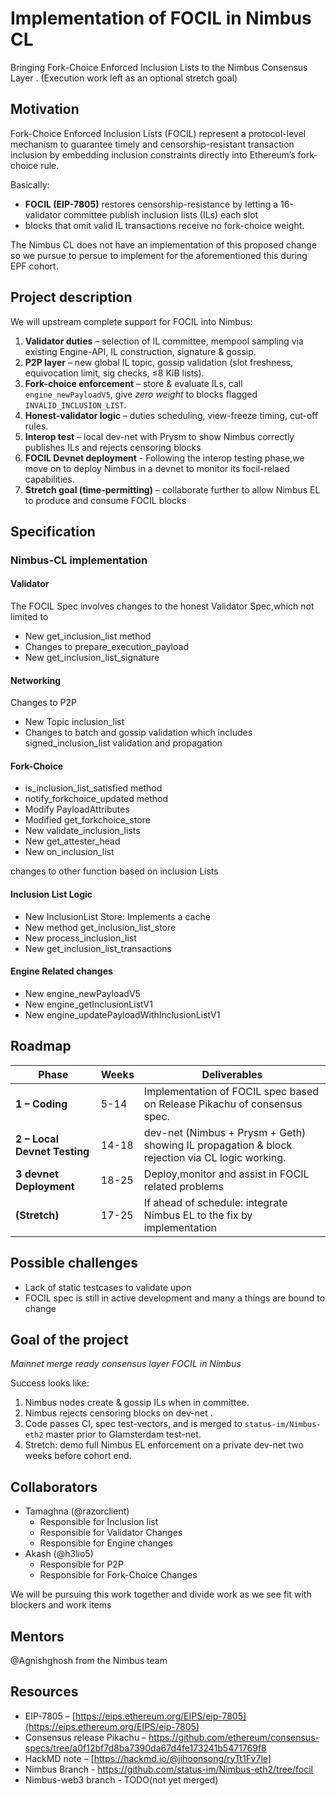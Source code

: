 # Implementation of FOCIL in Nimbus CL

Bringing Fork-Choice Enforced Inclusion Lists to the Nimbus Consensus Layer .
(Execution work left as an optional stretch goal)

## Motivation

Fork-Choice Enforced Inclusion Lists (FOCIL) represent a protocol-level mechanism to guarantee timely and censorship-resistant transaction inclusion by embedding inclusion constraints directly into Ethereum’s fork-choice rule. 

Basically:
- **FOCIL (EIP-7805)** restores censorship-resistance by letting a 16-validator committee publish inclusion lists (ILs) each slot
- blocks that omit valid IL transactions receive no fork-choice weight.

The Nimbus CL does not have an implementation of this proposed change so we  pursue to persue to implement for the aforementioned this during EPF cohort.

## Project description

We will upstream complete support for FOCIL into Nimbus:

1. **Validator duties** – selection of IL committee, mempool sampling via existing Engine-API, IL construction, signature & gossip.
2. **P2P layer** – new global IL topic, gossip validation (slot freshness, equivocation limit, sig checks, ≤8 KiB lists).
3. **Fork-choice enforcement** – store & evaluate ILs, call `engine_newPayloadV5`, give *zero weight* to blocks flagged `INVALID_INCLUSION_LIST`.
4. **Honest-validator logic** – duties scheduling, view-freeze timing, cut-off rules.
5. **Interop test** – local dev-net with Prysm to show Nimbus correctly publishes ILs and rejects censoring blocks
6. **FOCIL Devnet deployment** - Following the interop testing phase,we move on to deploy Nimbus in a devnet to monitor its focil-relaed capabilities.
7. **Stretch goal (time-permitting)** – collaborate further to allow Nimbus EL to produce and consume FOCIL blocks

## Specification 
 
### Nimbus-CL implementation 

#### Validator

The FOCIL Spec involves changes to the honest Validator Spec,which not limited to 

- New get_inclusion_list method
- Changes to prepare_execution_payload
- New get_inclusion_list_signature

#### Networking

Changes to P2P 

- New Topic inclusion_list
- Changes to batch and gossip validation which includes signed_inclusion_list validation and propagation

#### Fork-Choice

- is_inclusion_list_satisfied method
- notify_forkchoice_updated method
- Modify PayloadAttributes
- Modified get_forkchoice_store
- New validate_inclusion_lists
- New get_attester_head
- New on_inclusion_list

changes to other function based on inclusion Lists

#### Inclusion List Logic

- New InclusionList Store: Implements a cache
- New method get_inclusion_list_store
- New process_inclusion_list
- New get_inclusion_list_transactions

#### Engine Related changes

- New engine_newPayloadV5
- New engine_getInclusionListV1
- New engine_updatePayloadWithInclusionListV1

## Roadmap

| Phase                           | Weeks | Deliverables                                                                                                                |
| ------------------------------- | ----- | --------------------------------------------------------------------------------------------------------------------------- |
| **1 – Coding**               | 5-14   | Implementation of FOCIL spec based on Release Pikachu of consensus spec.                                                       |
| **2 – Local Devnet Testing** | 14-18  | dev-net (Nimbus + Prysm + Geth) showing IL propagation & block rejection via CL logic working.  |
| **3  devnet Deployment**         | 18-25 | Deploy,monitor and assist in FOCIL related problems           |
| **(Stretch)**                  | 17-25 | If ahead of schedule: integrate Nimbus EL to the fix by implementation                     |

## Possible challenges

- Lack of static testcases to validate upon
- FOCIL spec is still in active development and many a things are bound to change 

## Goal of the project

*Mainnet merge ready consensus layer FOCIL in Nimbus*

Success looks like:

1. Nimbus nodes create & gossip ILs when in committee.
2. Nimbus rejects censoring blocks on dev-net .
3. Code passes CI, spec test-vectors, and is merged to `status-im/Nimbus-eth2` master prior to Glamsterdam test-net.
4. Stretch: demo full Nimbus EL enforcement on a private dev-net two weeks before cohort end.

## Collaborators 

- Tamaghna (@razorclient)
    - Responsible for Inclusion list 
    - Responsible for Validator Changes
    - Responsible for Engine changes
- Akash (@h3lio5)
    - Responsible for P2P
    - Responsible for Fork-Choice Changes

We will be pursuing this work together and divide work as we see fit with blockers and work items

## Mentors

@Agnishghosh from the Nimbus team 

## Resources

* EIP-7805 – [https://eips.ethereum.org/EIPS/eip-7805](https://eips.ethereum.org/EIPS/eip-7805)
* Consensus release Pikachu – https://github.com/ethereum/consensus-specs/tree/a0f12bf7d8ba7390da67d4fe173241b5471769f8
* HackMD note – [https://hackmd.io/@jihoonsong/ryTt1Fv7le]
* Nimbus Branch - https://github.com/status-im/Nimbus-eth2/tree/focil
* Nimbus-web3 branch - TODO(not yet merged)